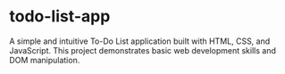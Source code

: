 # todo-list-app
A simple and intuitive To-Do List application built with HTML, CSS, and JavaScript. This project demonstrates basic web development skills and DOM manipulation.
